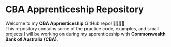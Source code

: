 
# CBA Apprenticeship Repository

Welcome to my **CBA Apprenticeship** GitHub repo! 👨‍💻👩‍💻  
This repository contains some of the practice code, examples, and small projects I will be working on during my apprenticeship with **Commonwealth Bank of Australia (CBA)**.

